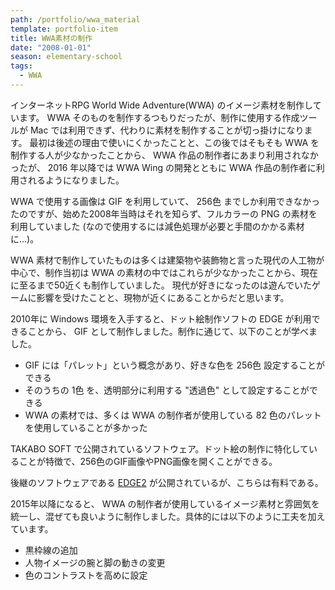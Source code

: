 ```yaml
---
path: /portfolio/wwa_material
template: portfolio-item
title: WWA素材の制作
date: "2008-01-01"
season: elementary-school
tags:
  - WWA
---
```


インターネットRPG World Wide Adventure(WWA) のイメージ素材を制作しています。
WWA そのものを制作するつもりだったが、制作に使用する作成ツールが Mac では利用できず、代わりに素材を制作することが切っ掛けになります。
最初は後述の理由で使いにくかったことと、この後ではそもそも WWA を制作する人が少なかったことから、 WWA 作品の制作者にあまり利用されなかったが、 2016 年以降では WWA Wing の開発とともに WWA 作品の制作者に利用されるようになりました。

WWA で使用する画像は GIF を利用していて、 256色 までしか利用できなかったのですが、始めた2008年当時はそれを知らず、フルカラーの PNG の素材を利用していました (なので使用するには減色処理が必要と手間のかかる素材に...)。

WWA 素材で制作していたものは多くは建築物や装飾物と言った現代の人工物が中心で、制作当初は WWA の素材の中ではこれらが少なかったことから、現在に至るまで50近くも制作していました。
現代が好きになったのは遊んでいたゲームに影響を受けたことと、現物が近くにあることからだと思います。

2010年に Windows 環境を入手すると、ドット絵制作ソフトの EDGE が利用できることから、 GIF として制作しました。制作に通じて、以下のことが学べました。

- GIF には「パレット」という概念があり、好きな色を 256色 設定することができる
- そのうちの 1色 を、透明部分に利用する "透過色" として設定することができる
- WWA の素材では、多くは WWA の制作者が使用している 82 色のパレットを使用していることが多かった

<about-note title="EDGE とは" link="http://takabosoft.com/edge" linkname="EDGEのページ">

TAKABO SOFT で公開されているソフトウェア。ドット絵の制作に特化していることが特徴で、256色のGIF画像やPNG画像を開くことができる。

後継のソフトウェアである [EDGE2](http://takabosoft.com/edge2) が公開されているが、こちらは有料である。

</about-note>

2015年以降になると、 WWA の制作者が使用しているイメージ素材と雰囲気を統一し、混ぜても良いように制作しました。具体的には以下のように工夫を加えています。

- 黒枠線の追加
- 人物イメージの腕と脚の動きの変更
- 色のコントラストを高めに設定
